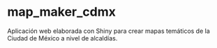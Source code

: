 # map_maker_cdmx
Aplicación web elaborada con Shiny para crear mapas temáticos de la Ciudad de México a nivel de alcaldías. 
